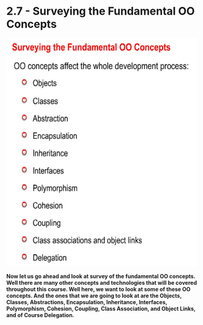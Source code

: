# 2.7 - Surveying the Fundamental OO Concepts

<img src="/images/02_07_01.jpg" width="500" height="600">

**Now let us go ahead and look at survey of the fundamental OO concepts. Well there are many other concepts and technologies that will be covered throughout this course. Well here, we want to look at some of these OO concepts. And the ones that we are going to look at are the Objects, Classes, Abstractions, Encapsulation, Inheritance, Interfaces, Polymorphism, Cohesion, Coupling, Class Association, and Object Links, and of Course Delegation.**